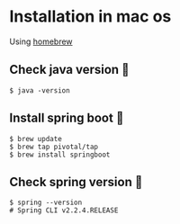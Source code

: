 # Installation in mac os

Using [homebrew](https://brew.sh/)

## Check java version :pencil:

```shell
$ java -version
```

## Install spring boot :rocket:

```shell
$ brew update
$ brew tap pivotal/tap
$ brew install springboot
```

## Check spring version :pencil:

```shell
$ spring --version
# Spring CLI v2.2.4.RELEASE
```